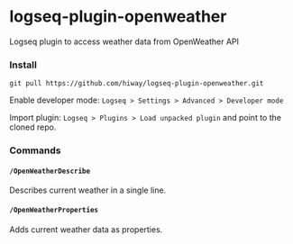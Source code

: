 # logseq-plugin-openweather

Logseq plugin to access weather data from OpenWeather API

### Install

```console
git pull https://github.com/hiway/logseq-plugin-openweather.git
```

Enable developer mode: `Logseq > Settings > Advanced > Developer mode`

Import plugin: `Logseq > Plugins > Load unpacked plugin` and point to the cloned repo.

### Commands

#### `/OpenWeatherDescribe`

Describes current weather in a single line.

#### `/OpenWeatherProperties`

Adds current weather data as properties.
